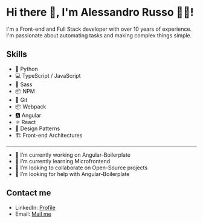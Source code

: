 # Hi there 👋, I'm Alessandro Russo 🧘‍♂️!

I'm a Front-end and Full Stack developer with over 10 years of experience. I'm passionate about automating tasks and making complex things simple.

## Skills

- 🐍 Python
- 💻 TypeScript / JavaScript
- 🎨 Sass
- 📦 NPM
- 🐙 Git
- 📦 Webpack
- 🅰️ Angular
- ⚛️ React
- 📐 Design Patterns
- 🏗️ Front-end Architectures

---

- 🔭 I’m currently working on Angular-Boilerplate
- 🌱 I’m currently learning Microfrontend
- 👯 I’m looking to collaborate on Open-Source projects
- 🤔 I’m looking for help with Angular-Boilerplate


## Contact me

- LinkedIn: [Profile](https://www.linkedin.com/in/alessandrorusso-in/)
- Email: [Mail me](mailto:alessandrorusso.info@gmail.com)

